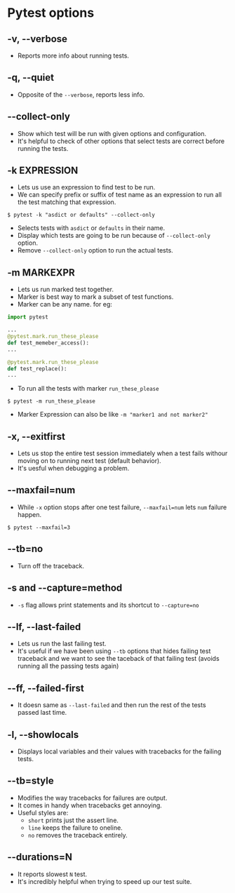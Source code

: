 # Pytest options

## -v, --verbose
- Reports more info about running tests.

## -q, --quiet
- Opposite of the `--verbose`, reports less info.

## --collect-only
- Show which test will be run with given options and configuration.
- It's helpful to check of other options that select tests are correct before running the tests.

## -k EXPRESSION
- Lets us use an expression to find test to be run.
- We can specify prefix or suffix of test name as an expression to run all the test matching that expression.
```shell
$ pytest -k "asdict or defaults" --collect-only
```
  - Selects tests with `asdict` or `defaults` in their name.
  - Display which tests are going to be run because of `--collect-only` option.
  - Remove `--collect-only` option to run the actual tests.

## -m MARKEXPR
- Lets us run marked test together.
- Marker is best way to mark a subset of test functions.
- Marker can be any  name. for eg:
```python
import pytest

...
@pytest.mark.run_these_please
def test_memeber_access():
...

@pytest.mark.run_these_please
def test_replace():
...
```
- To run all the tests with marker `run_these_please`
```shell
$ pytest -m run_these_please
```
- Marker Expression can also be like `-m "marker1 and not marker2"`

## -x, --exitfirst
- Lets us stop the entire test session immediately when a test fails withour moving on to running next test (default behavior).
- It's uesful when debugging a problem.

## --maxfail=num
- While `-x` option stops after one test failure, `--maxfail=num` lets `num` failure happen.
```shell
$ pytest --maxfail=3
```

## --tb=no
- Turn off the traceback.

## -s and --capture=method
- `-s` flag allows print statements and its shortcut to `--capture=no`

## --lf, --last-failed
- Lets us run the last failing test.
- It's useful if we have been using `--tb` options that hides failing test traceback and we want to see the taceback of that failing test (avoids running all the passing tests again)

## --ff, --failed-first
- It doesn same as `--last-failed` and then run the rest of the tests passed last time.

## -l, --showlocals
- Displays local variables and their values with tracebacks for the failing tests.

## --tb=style
- Modifies the way tracebacks for failures are output.
- It comes in handy when tracebacks get annoying.
- Useful styles are:
  - `short` prints just the assert line.
  - `line` keeps the failure to oneline.
  - `no` removes the traceback entirely.

## --durations=N
- It reports slowest `N` test.
- It's incredibly helpful when trying to speed up our test suite.
